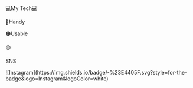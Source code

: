 <p>💻My Tech💻</p>
<p>🔴Handy</p>
<p>🟠Usable</p>
<p>🟡</p>
<p>SNS</p>
![Instagram](https://img.shields.io/badge/<handle>-%23E4405F.svg?style=for-the-badge&logo=Instagram&logoColor=white)
